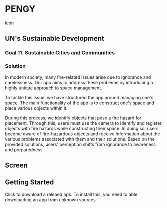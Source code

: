 # PENGY

icon

## UN's Sustainable Development 
### Goal 11. Sustainable Cities and Communities

### Solution
In modern society, many fire-related issues arise due to ignorance and carelessness. Our app aims to address these problems by introducing a highly unique approach to space management.

To tackle this issue, we have structured the app around managing one's space. The main functionality of the app is to construct one's space and place various objects within it.

During this process, we identify objects that pose a fire hazard for placement. Through this, users must use the camera to identify and register objects with fire hazards while constructing their space. In doing so, users become aware of fire-hazardous objects and receive information about the various problems associated with them and their solutions. Based on the provided solutions, users' perception shifts from ignorance to awareness and preparedness.
  
## Screen


## Getting Started

Click to download a releaed apk. To install this, you need to able downloading an app from unknown sources.



